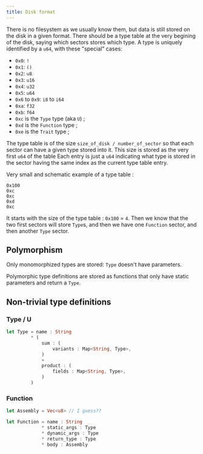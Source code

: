 ```yaml
---
title: Disk format
---
```


There is no filesystem as we usually know them, but data is still stored on the disk in a given format.
There should be a type table at the very begining of the disk, saying which sectors stores which type.
A type is uniquely identified by a `u64`, with these "special" cases:

- `0x0`: `!`
- `0x1`: `()`
- `0x2`: `u8`
- `0x3`: `u16`
- `0x4`: `u32`
- `0x5`: `u64`
- `0x6` to `0x9`: `i8` to `i64`
- `0xa`: `f32`
- `0xb`: `f64`
- `0xc` is the `Type` type (aka `U`) ;
- `0xd` is the `Function` type ;
- `0xe` is the `Trait` type ;

The type table is of the size `size_of_disk / number_of_sector` so that each sector can have a given type stored into it.
This size is stored as the very first `u64` of the table
Each entry is just a `u64` indicating what type is stored in the sector having the same index as the current type table entry.

Very small and schematic example of a type table :

```
0x100
0xc
0xc
0xd
0xc
```

It starts with the size of the type table : `0x100` = `4`. Then we know that the two first sectors will store `Type`s,
and then we have one `Function` sector, and then another `Type` sector.

## Polymorphism

Only monomorphized types are stored: `Type` doesn't have parameters.

Polymorphic type definitions are stored as functions that only have static
parameters and return a `Type`.

## Non-trivial type definitions

### Type / U

```rust
let Type = name : String
         * (
             sum : (
                 variants : Map<String, Type>,
             )
             +
             product : (
                 fields : Map<String, Type>,
             )
         )
```

### Function

```rust
let Assembly = Vec<u8> // I guess??

let Function = name : String
             * static_args : Type
             * dynamic_args : Type
             * return_type : Type
             * body : Assembly
```
